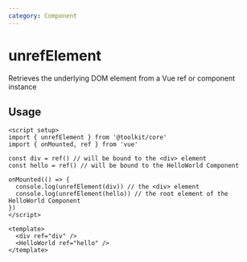 ```yaml
---
category: Component
---
```


# unrefElement

Retrieves the underlying DOM element from a Vue ref or component instance

## Usage

```vue
<script setup>
import { unrefElement } from '@toolkit/core'
import { onMounted, ref } from 'vue'

const div = ref() // will be bound to the <div> element
const hello = ref() // will be bound to the HelloWorld Component

onMounted(() => {
  console.log(unrefElement(div)) // the <div> element
  console.log(unrefElement(hello)) // the root element of the HelloWorld Component
})
</script>

<template>
  <div ref="div" />
  <HelloWorld ref="hello" />
</template>
```
